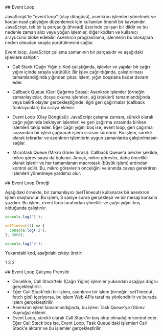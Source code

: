 ## Event Loop

JavaScript'te "event loop" (olay döngüsü), asenkron işlemleri yönetmek ve kodun nasıl çalıştığını düzenlemek için kullanılan önemli bir kavramdır. JavaScript, tek bir iş parçacığı (thread) üzerinde çalışan bir dildir ve bu nedenle zaman alıcı veya yoğun işlemler, diğer kodları ve kullanıcı arayüzünü bloke edebilir. Asenkron programlama, işlemlerin bu blokajlara neden olmadan sırayla yürütülmesini sağlar.

Event loop, JavaScript çalışma zamanının bir parçasıdır ve aşağıdaki işlevlere sahiptir:

- Call Stack (Çağrı Yığını): Kod çalıştığında, işlevler ve yapılar bir çağrı yığını içinde sırayla yürütülür. Bir işlev çağrıldığında, çalıştırılması tamamlandığında yığından çıkar. İşlem, yığın boşalana kadar devam eder.

- Callback Queue (Geri Çağırma Sırası): Asenkron işlemler (örneğin zamanlayıcılar, dosya okuma işlemleri, ağ istekleri) tamamlandığında veya belirli olaylar gerçekleştiğinde, ilgili geri çağırmalar (callback fonksiyonları) bu sıraya eklenir.

- Event Loop (Olay Döngüsü): JavaScript çalışma zamanı, sürekli olarak çağrı yığınında bekleyen işlemleri ve geri çağırma sırasında biriken işlemleri takip eder. Eğer çağrı yığını boş ise, event loop, geri çağırma sırasından bir işlevi çağırarak işlem sırasını sürdürür. Bu işlem, sürekli olarak tekrarlar ve asenkron işlemlerin uygun zamanlarda çalıştırılmasını sağlar.

- Microtask Queue (Mikro Görev Sırası): Callback Queue'a benzer şekilde, mikro görev sırası da bulunur. Ancak, mikro görevler, daha öncelikli olarak işlenir ve her tamamlanan macrotask (büyük işlem) ardından kontrol edilir. Bu, mikro görevlerin önceliğini ve anında cevap gerektiren işlemleri yönetmeye yardımcı olur.

## Event Loop Örneği

Aşağıdaki örnekte, bir zamanlayıcı (setTimeout) kullanarak bir asenkron işlem oluşturulur. Bu işlem, 3 saniye sonra gerçekleşir ve bir mesajı konsola yazdırır. Bu işlem, event loop tarafından yönetilir ve çağrı yığını boş olduğunda çalıştırılır.

```js
console.log('1');

setTimeout(() => {
  console.log('2');
}, 3000);

console.log('3');
```

Yukarıdaki kod, aşağıdaki çıktıyı üretir:


1
3
2

## Event Loop Çalışma Prensibi

- Öncelikle, Call Stack'teki (Çağrı Yığını) işlemler yukarıdan aşağıya doğru gerçekleştirilir.
- Eğer Call Stack'teki bir işlem, asenkron bir işlem (örneğin: setTimeout, fetch gibi) içeriyorsa, bu işlem Web APIs tarafına yönlendirilir ve burada işlem gerçekleştirilir.
- Asenkron işlem tamamlandığında, bu işlem Task Queue'ya (Görev Kuyruğu) eklenir.
- Event Loop, sürekli olarak Call Stack'in boş olup olmadığını kontrol eder. Eğer Call Stack boş ise, Event Loop, Task Queue'daki işlemleri Call Stack'e aktarır ve bu işlemler gerçekleştirilir.





